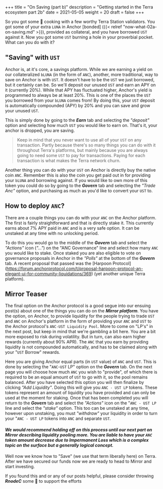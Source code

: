 +++ 
title = "On Saving (part b)" 
description = "Getting started in the Terra ecosystem part 2b" 
date = 2021-05-05
weight = 20 
draft = false 
+++

So you got some 🥩 cooking with a few worthy Terra Station validators. You got some of your extra `LUNA` in Anchor [bonded] ({{< relref "now-what-02a-on-saving.md" >}}), provided as collateral, and you have borrowed `UST` against it.  Now you got some `UST` burning a hole in your proverbial pocket.  What can you do with it?

## "Saving" with `UST`

Anchor is, at it's core, a savings platform.  While we are earning a yield on our collateralized `bLUNA` (in the form of `ANC`), another, more traditional, way to save on Anchor is with `UST`.  It doesn't have to be the `UST` we just borrowed, but it certainly can be.  So we'll deposit our unused `UST` and earn an APY on it (currently 20%).  While that APY has fluctuated higher, Anchor's yield is programmed to always be at least 20%.  This is one of the places the `UST` you borrowed from your `bLUNA` comes from!  By doing this, your `UST` deposit is automatically compounded (APY) by 20% and you can save and grow your unused `UST`. 

This is simply done by going to the _**Earn**_ tab and selecting the _"deposit"_ option and selecting how much `UST` you would like to earn on.  That's it, your anchor is dropped, you are saving.  

> Keep in mind that you never want to use all of your `UST` on any transaction. Partly because there's so many things you can do with it throughout Terra's platforms, but mainly because you are always going to need some `UST` to pay for transactions. Paying for each transaction is what makes the Terra network churn.

Another thing you can do with your `UST` on Anchor is directly buy the native coin `ANC`. Remember this is also the coin you get paid out in for providing your `bLUNA` and borrowing against.  If you would like to own more of this token you could do so by going to the _**Govern**_ tab and selecting the _"Trade Anc"_ option, and purchasing as much as you'd like to convert your `UST` to.  

## How to deploy `ANC`?

There are a couple things you can do with your `ANC` on the Anchor platform. The first is fairly straightforward and that is directly stake it.  This currently earns about 7% APY paid in `ANC` and is a very safe option. It can be unstaked at any time with no unlocking period. 

To do this you would go to the middle of the _**Govern**_ tab and select the _"Actions"_ icon (_"..."_) on the "ANC Governance" line and select how many `ANC` you would like to stake.  Once staked you are also eligible to vote on governance proposals in Anchor in the _"Polls"_ at the bottom of the _**Govern**_ tab.  A recent proposal that passed was the [Harpoon Protocol] (https://forum.anchorprotocol.com/t/proposal-harpoon-protocol-an-elegant-ui-for-community-liquidations/369) (yet another unique Terra platform).  

## Mirror Teaser

The final option on the Anchor protocol is a good segue into our ensuing post(s) about one of the things you can do on the ***Mirror platform***.  You have the option, on Anchor, to provide liquidity for the people trying to trade `UST` and `ANC` on Anchor's platform in the form of providing your `ANC` and `UST` to the Anchor protocol's `ANC-UST Liquidity Pool`.  More to come on "LP's" in the next post, but keep in mind that we're gambling a bit here.  You are a bit more exposed to risk during volatility.  But in turn, can also earn higher rewards (currently about 90% APR).  The `ANC` that you earn by providing liquidity is not compounded automatically, and has to be claimed along with your "`UST` Borrow" rewards. 

Here you are giving Anchor equal parts (in `UST` value) of `ANC` and `UST`. This is done by selecting the "`ANC`-`UST` LP" option on the _**Govern**_ tab.  On the next page you will choose how much `ANC` you wish to "provide", of which there is required to be an equal amount of `UST` to go with it, so the pool remains balanced.  After you have selected this option you will then finalize by clicking _"Add Liquidity"_.  Doing this will give you `ANC - UST LP` tokens.  These tokens represent an amount of liquidity you have provided and can only be used at the moment for staking. Once that has been completed you will return to the _**Govern**_ tab and select the _"Actions"_ icon on the "`ANC - UST LP` line and select the _"stake"_ option.  This too can be unstaked at any time, however upon unstaking, you must _"withdraw"_ your liquidity in order to turn your "`ANC - UST LP` tokens into `ANC` and separate `UST`.

#### _**We would recommend holding off on this process until our next part on Mirror describing liquidity pooling more. You are liable to have your `ANC` token amount decrease due to Impermanent Loss which is a complex topic on the surface but a generally logical concept.**_

Well now we know how to "Save" (we use that term liberally here) on Terra. After we have secured our funds now we are ready to head to Mirror and start investing.  

If you found this and or any of our posts helpful, please consider throwing ***RnodeC*** some 🥩 to support the efforts
